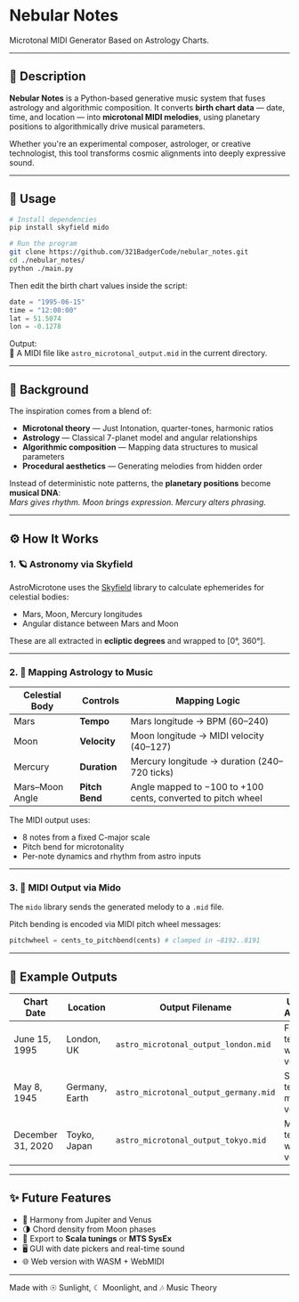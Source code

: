 <h1>Nebular Notes</h1>
<p>Microtonal MIDI Generator Based on Astrology Charts.</p>

---

## 🌌 Description

**Nebular Notes** is a Python-based generative music system that fuses astrology and algorithmic composition. It converts **birth chart data** — date, time, and location — into **microtonal MIDI melodies**, using planetary positions to algorithmically drive musical parameters.

Whether you're an experimental composer, astrologer, or creative technologist, this tool transforms cosmic alignments into deeply expressive sound.

---

## 🔧 Usage

```bash
# Install dependencies
pip install skyfield mido

# Run the program
git clone https://github.com/321BadgerCode/nebular_notes.git
cd ./nebular_notes/
python ./main.py
```

Then edit the birth chart values inside the script:

```python
date = "1995-06-15"
time = "12:00:00"
lat = 51.5074
lon = -0.1278
```

Output:  
🎵 A MIDI file like `astro_microtonal_output.mid` in the current directory.

---

## 🧠 Background

The inspiration comes from a blend of:

- **Microtonal theory** — Just Intonation, quarter-tones, harmonic ratios
- **Astrology** — Classical 7-planet model and angular relationships
- **Algorithmic composition** — Mapping data structures to musical parameters
- **Procedural aesthetics** — Generating melodies from hidden order

Instead of deterministic note patterns, the **planetary positions** become **musical DNA**:  
*Mars gives rhythm. Moon brings expression. Mercury alters phrasing.*

---

## ⚙️ How It Works

### 1. 🪐 Astronomy via Skyfield

AstroMicrotone uses the [Skyfield](https://rhodesmill.org/skyfield/) library to calculate ephemerides for celestial bodies:

- Mars, Moon, Mercury longitudes
- Angular distance between Mars and Moon

These are all extracted in **ecliptic degrees** and wrapped to [0°, 360°].

---

### 2. 🎼 Mapping Astrology to Music

| Celestial Body | Controls            | Mapping Logic                                                   |
|----------------|---------------------|------------------------------------------------------------------|
| Mars           | **Tempo**           | Mars longitude → BPM (60–240)                                   |
| Moon           | **Velocity**        | Moon longitude → MIDI velocity (40–127)                         |
| Mercury        | **Duration**        | Mercury longitude → duration (240–720 ticks)                    |
| Mars–Moon Angle| **Pitch Bend**      | Angle mapped to −100 to +100 cents, converted to pitch wheel    |

The MIDI output uses:
- 8 notes from a fixed C-major scale
- Pitch bend for microtonality
- Per-note dynamics and rhythm from astro inputs

---

### 3. 🎹 MIDI Output via Mido

The `mido` library sends the generated melody to a `.mid` file.

Pitch bending is encoded via MIDI pitch wheel messages:
```python
pitchwheel = cents_to_pitchbend(cents) # clamped in −8192..8191
```

---

## 🧪 Example Outputs

| Chart Date        | Location        | Output Filename                       | Unique Aspects                      |
|-------------------|-----------------|---------------------------------------|-------------------------------------|
| June 15, 1995     | London, UK      | `astro_microtonal_output_london.mid`  | Fast tempo, warm velocity           |
| May 8, 1945       | Germany, Earth  | `astro_microtonal_output_germany.mid` | Slow tempo, medium velocity         |
| December 31, 2020 | Toyko, Japan    | `astro_microtonal_output_tokyo.mid`   | Medium tempo, warm velocity         |

---

## ✨ Future Features

- 🎵 Harmony from Jupiter and Venus
- 🌗 Chord density from Moon phases
- 🎼 Export to **Scala tunings** or **MTS SysEx**
- 🖥 GUI with date pickers and real-time sound
- 🌐 Web version with WASM + WebMIDI

---

<div class="center">
Made with ☉ Sunlight, ☾ Moonlight, and 🎶 Music Theory
</div>